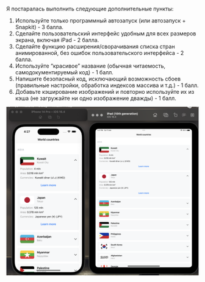 Я постаралась выполнить следующие дополнительные пункты:
1. Используйте только программный автозапуск (или автозапуск + Snapkit) - 3 балла. 
2. Сделайте пользовательский интерфейс удобным для всех размеров экрана, включая iPad - 2 балла.
3. Сделайте функцию расширения/сворачивания списка стран анимированной, без ошибок пользовательского интерфейса - 2 балла.
4. Используйте “красивое” название (обычная читаемость, самодокументируемый код) - 1 балл.
5. Напишите безопасный код, исключающий возможность сбоев (правильные настройки, обработка индексов массива и т.д.) - 1 балл.
6. Добавьте кэширование изображений и повторно используйте их из кэша (не загружайте ни одно изображение дважды) - 1 балл.

![Снимок экрана](./iphone+ipad.png)
